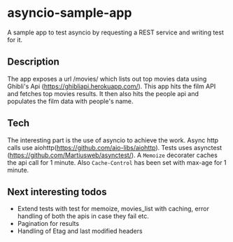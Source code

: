 # asyncio-sample-app
A sample app to test asyncio by requesting a REST service and writing test for it.

## Description
The app exposes a url /movies/ which lists out top movies data using Ghibli's Api (https://ghibliapi.herokuapp.com/).
This app hits the film API and fetches top movies results. It then also hits the people api and populates the film data with people's name.

## Tech
The interesting part is the use of asyncio to achieve the work. Async http calls use aiohttp(https://github.com/aio-libs/aiohttp).
Tests uses asynctest (https://github.com/Martiusweb/asynctest/). 
A `Memoize` decorater caches the api call for 1 minute. Also `Cache-Control` has been set with max-age for 1 minute.

## Next interesting todos
- Extend tests with test for memoize, movies_list with caching, error handling of both the apis in case they fail etc.
- Pagination for results
- Handling of Etag and last modified headers
